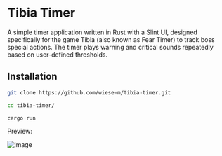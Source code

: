 # Tibia Timer

A simple timer application written in Rust with a Slint UI, designed specifically for the game Tibia (also known as Fear Timer) to track boss special actions. The timer plays warning and critical sounds repeatedly based on user-defined thresholds.

## Installation

```bash
git clone https://github.com/wiese-m/tibia-timer.git
```
```bash
cd tibia-timer/
```
```bash
cargo run
```

Preview:

![image](https://github.com/user-attachments/assets/08c9c049-8f6b-48f4-ad5d-bbc61a675dc3)
